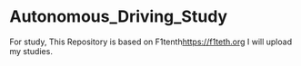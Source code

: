 # Autonomous_Driving_Study
 For study, This Repository is based on F1tenth<https://f1teth.org>
 I will upload my studies.